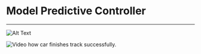 Model Predictive Controller
===

---

![Alt Text](data/mpc.gif)

![Video](https://drive.google.com/file/d/0B90SlGxx-BAeMFV1OFh3Z2UzNkE/view?usp=sharing) how car finishes track successfully.
